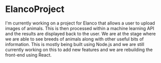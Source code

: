 # ElancoProject
<p>I'm currently working on a project for Elanco that allows a user to upload images of animals. This is then processed within a machine learning API and the results are displayed back to the user. We are at the stage where we are able to see breeds of animals along with other useful bits of information. This is mostly being built using Node.js and we are still currently working on this to add new features and we are rebuilding the front-end using React.</p>
